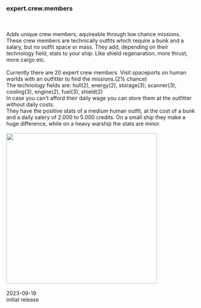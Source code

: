 ### expert.crew.members
<br>
<br>
Adds unique crew members, aquireable through low chance missions. These crew members are technically outfits which require a bunk and a salary, but no outfit space or mass. They add, depending on their technology field, stats to your ship. Like shield regenaration, more thrust, more cargo etc.<br>
<br>
Currently there are 20 expert crew members. Visit spaceports on human worlds with an outfitter to find the missions.(2% chance)<br>
The technology fields are: hull(2), energy(2), storage(3), scanner(3), cooling(3), engine(2), fuel(3), shield(2)<br>
In case you can't afford their daily wage you can store them at the outfitter without daily costs.<br>
They have the positive stats of a medium human outfit, at the cost of a bunk and a daily salery of 2.000 to 5.000 credits. On a small ship they make a huge difference, while on a heavy warship the stats are minor.<br>
<br>
<img src='https://github.com/zuckung/endless-sky-plugins/blob/main/myplugins/expert.crew.members/screenshot.jpg' width='400'>
<br>
<br>
2023-09-19<br>
initial release<br>

